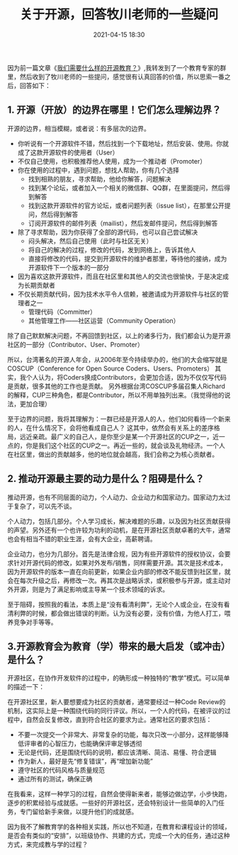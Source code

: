 ﻿---
layout: post
title:  "关于开源，回答牧川老师的一些疑问"
date:   2021-04-15 18:30
categories: Thinking IT
tags: OpenSource Education
comments: true
---

因为前一篇文章《[我们需要什么样的开源教育？](/thinking/it/2021/04/04/What-kind-of-open-source-education-we-need.html)》,我转发到了一个教育专家的群里，然后收到了牧川老师的一些提问，感觉很有认真回答的价值，所以思索一番之后，回答如下：

## 1. 开源（开放）的边界在哪里！它们怎么理解边界？

开源的边界，相当模糊，或者说：有多层次的边界。

* 你听说有一个开源软件不错，然后找到一个下载地址，然后安装、使用。你就成了这款开源软件的使用者（User）
* 不仅自己使用，也积极推荐他人使用，成为一个推动者（Promoter）
* 你在使用的过程中，遇到问题，想找人帮助，你有几个选择
    * 找到相熟的朋友，寻求帮助，他给你解答，问题解决
    * 找到某个论坛，或者加入一个相关的微信群、QQ群，在里面提问，然后得到解答
    * 找到这款开源软件的官方论坛，或者问题列表（issue list），在那里公开提问，然后得到解答
    * 订阅开源软件的邮件列表（mailist），然后发邮件提问，然后得到解答
* 除了寻求帮助，因为你获得了全部的源代码，也可以自己尝试解决
    * 闷头解决，然后自己使用（此时与社区无关）
    * 将自己的解决的过程，修改的代码，发到网络上，告诉其他人
    * 直接将修改的代码，提交到开源软件的维护者那里，等待他的接纳，成为开源软件下一个版本的一部分
* 因为喜欢这款开源软件，而且在社区里和其他人的交流也很愉快，于是决定成为长期贡献者
* 不仅长期贡献代码，因为技术水平令人信赖，被邀请成为开源软件与社区的管理者之一
    * 管理代码（Committer）
    * 其他管理工作——社区运营（Community Operation）
    
除了自己默默解决问题，不再回馈到社区，以上的诸多行为，我们都会认为是开源社区的一部分（Contributor、User、Promoter）

所以，台湾著名的开源人年会，从2006年至今持续举办的，他们的大会缩写就是COSCUP（Conference for Open Source Coders、Users、Promoters）
其实，我个人认为，将Coders换成Contributors，会更加合适，因为不仅仅写代码是贡献，很多其他的工作也是贡献。
另外根据台湾COSCUP多届召集人Richard的解释，CUP三种角色，都是Contributor，所以不用单独列出来。（我觉得他的说法，更加合理）

至于边界的问题，我将其理解为：一群已经是开源人的人，他们如何看待一个新来的人，在什么情况下，会将他看成自己人？
这其中，依然会有关系上的差序格局，远近亲疏。最广义的自己人，是你至少是某一个开源社区的CUP之一，近一点的，你是我们这个社区的CUP之一。再近一些的，就会谈及礼物经济。一个人在社区里，做出的贡献越多，他的地位就会越高，我们会称之为核心贡献者。


## 2. 推动开源最主要的动力是什么？阻碍是什么？

推动开源，也有不同层面的动力，个人动力、企业动力和国家动力。国家动力太过于复杂了，可以先不谈。

个人动力，包括几部分。个人学习成长，解决难题的乐趣，以及因为社区贡献获得的声望。另外还有一个也许较为功利的动机，是在开源社区贡献卓著的大牛，通常也会有相当不错的职业生涯，会有大企业，高薪聘请。

企业动力，也分为几部分。首先是法律合规，因为有些开源软件的授权协议，会要求针对开源代码的修改，如果对外发布/销售，同样需要开源。其次是技术成本，因为开源软件的版本一直在向前更新，如果企业内部的修改不能反馈到社区里，就会在每次升级之后，再修改一次。再其次是战略诉求，或积极参与开源，或主动对外开源，则是为了满足影响或主导某一个技术领域的诉求。

至于阻碍，按照我的看法，本质上是“没有看清利弊”，无论个人或企业，在没有看清利弊的时候，都会做出错误的判断。认为没有必要，没有价值，为他人打工，喂养竞争对手等等。

## 3.开源教育会为教育（学）带来的最大启发（或冲击）是什么？

开源社区，在协作开发软件的过程中，的确形成一种独特的“教学”模式。可以简单的描述一下：

在开源社区里，新人要想要成为社区的贡献者，通常要经过一种Code Review的机制，这实际上是一种围绕代码的同行评议。所以，一个人的代码，在被评议的过程中，自然会反复修改，直到符合社区的要求为止。通常社区的要求包括：

* 不要一次提交一个非常大、非常复杂的功能，每次只改一小部分，这样能够降低评审者的心智压力，也能确保评审足够透彻
* 无论是代码，还是围绕代码的说明，都应该清晰、简洁、易懂、符合逻辑
* 作为新人，最好是先“修复错误”，再“增加新功能”
* 遵守社区的代码风格与质量规范
* 通过所有的测试，确保正确
  
在我看来，这样一种学习的过程，自然会使得新来者，能够边做边学，小步快跑，逐步的积累经验与成就感。一些好的开源社区，还会特别设计一些简单的入门任务，专门留给新手来做，以提升他们的成就感。

因为我不了解教育学的各种相关实践，所以也不知道，在教育和课程设计的领域，是否会有类似的“安排”，以班级协作、共建的方式，完成一个大的任务，通过这种方式，来完成教与学的过程？
